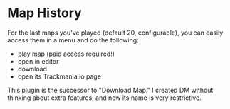 # Map History

For the last maps you've played (default 20, configurable), you can easily access them in a menu and do the following:

- play map (paid access required!)
- open in editor
- download
- open its Trackmania.io page

This plugin is the successor to "Download Map." I created DM without thinking about extra features, and now its name is very restrictive.